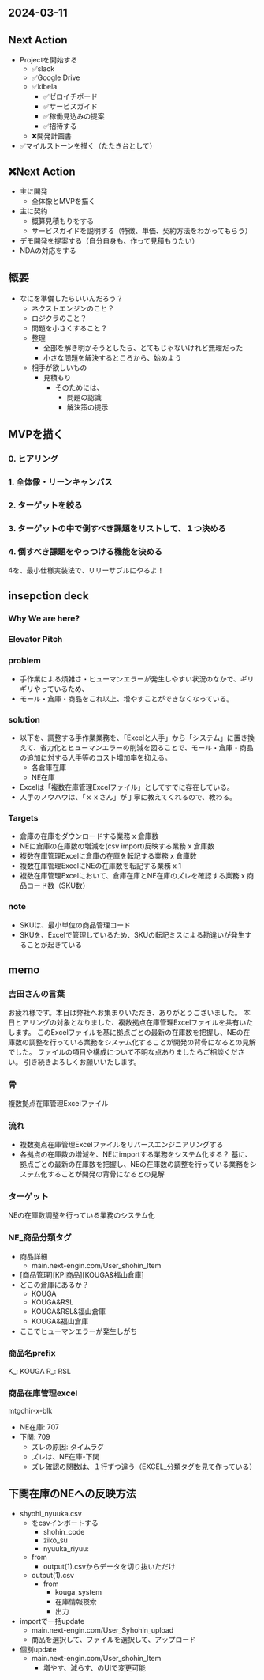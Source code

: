 2024-03-11
---

## Next Action
- Projectを開始する
  - ✅slack
  - ✅Google Drive
  - ✅kibela
    - ✅ゼロイチボード
    - ✅サービスガイド
    - ✅稼働見込みの提案
    - ✅招待する
  - ❌開発計画書
- ✅マイルストーンを描く（たたき台として）

## ❌Next Action
- 主に開発
  - 全体像とMVPを描く
- 主に契約
  - 概算見積もりをする
  - サービスガイドを説明する（特徴、単価、契約方法をわかってもらう）
- デモ開発を提案する（自分自身も、作って見積もりたい）
- NDAの対応をする


## 概要
  - なにを準備したらいいんだろう？
    - ネクストエンジンのこと？
    - ロジクラのこと？
    - 問題を小さくすること？
    - 整理
      - 全部を解き明かそうとしたら、とてもじゃないけれど無理だった
      - 小さな問題を解決するところから、始めよう
    - 相手が欲しいもの
      - 見積もり
        - そのためには、
          - 問題の認識
          - 解決策の提示


## MVPを描く
### 0. ヒアリング
### 1. 全体像・リーンキャンバス
### 2. ターゲットを絞る
### 3. ターゲットの中で倒すべき課題をリストして、１つ決める
### 4. 倒すべき課題をやっつける機能を決める
4を、最小仕様実装法で、リリーサブルにやるよ！

## insepction deck
### Why We are here?
### Elevator Pitch
### problem
- 手作業による煩雑さ・ヒューマンエラーが発生しやすい状況のなかで、ギリギリやっているため、
- モール・倉庫・商品をこれ以上、増やすことができなくなっている。
### solution
- 以下を、調整する手作業業務を、「Excelと人手」から「システム」に置き換えて、省力化とヒューマンエラーの削減を図ることで、モール・倉庫・商品の追加に対する人手等のコスト増加率を抑える。
  - 各倉庫在庫
  - NE在庫
- Excelは「複数在庫管理Excelファイル」としてすでに存在している。
- 人手のノウハウは、「ｘｘさん」が丁寧に教えてくれるので、教わる。
### Targets
- 倉庫の在庫をダウンロードする業務 x 倉庫数
- NEに倉庫の在庫数の増減を(csv import)反映する業務 x 倉庫数
- 複数在庫管理Excelに倉庫の在庫を転記する業務 x 倉庫数
- 複数在庫管理ExcelにNEの在庫数を転記する業務 x 1
- 複数在庫管理Excelにおいて、倉庫在庫とNE在庫のズレを確認する業務 x 商品コード数（SKU数）
### note
- SKUは、最小単位の商品管理コード
- SKUを、Excelで管理しているため、SKUの転記ミスによる勘違いが発生することが起きている


## memo
### 吉田さんの言葉
お疲れ様です。本日は弊社へお集まりいただき、ありがとうございました。
本日ヒアリングの対象となりました、複数拠点在庫管理Excelファイルを共有いたします。
このExcelファイルを基に拠点ごとの最新の在庫数を把握し、NEの在庫数の調整を行っている業務をシステム化することが開発の背骨になるとの見解でした。
ファイルの項目や構成について不明な点ありましたらご相談ください。
引き続きよろしくお願いいたします。

### 骨
複数拠点在庫管理Excelファイル

### 流れ
- 複数拠点在庫管理Excelファイルをリバースエンジニアリングする
- 各拠点の在庫数の増減を、NEにimportする業務をシステム化する？
基に、拠点ごとの最新の在庫数を把握し、NEの在庫数の調整を行っている業務をシステム化することが開発の背骨になるとの見解

### ターゲット
NEの在庫数調整を行っている業務のシステム化

### NE_商品分類タグ
- 商品詳細
  - main.next-engin.com/User_shohin_Item
- [商品管理][KPI商品][KOUGA&福山倉庫]
- どこの倉庫にあるか？
  - KOUGA
  - KOUGA&RSL
  - KOUGA&RSL&福山倉庫
  - KOUGA&福山倉庫
- ここでヒューマンエラーが発生しがち

### 商品名prefix
K_: KOUGA
R_: RSL

### 商品在庫管理excel
mtgchir-x-blk
- NE在庫: 707
- 下関: 709
  - ズレの原因: タイムラグ
  - ズレは、NE在庫-下関
  - ズレ確認の関数は、１行ずつ違う（EXCEL_分類タグを見て作っている）

## 下関在庫のNEへの反映方法
- shyohi_nyuuka.csv
  - をcsvインポートする
    - shohin_code
    - ziko_su
    - nyuuka_riyuu:
  - from
    - output(1).csvからデータを切り抜いただけ
  - output(1).csv
    - from
      - kouga_system
      - 在庫情報検索
      - 出力
- importで一括update
  - main.next-engin.com/User_Syhohin_upload
  - 商品を選択して、ファイルを選択して、アップロード
- 個別update
  - main.next-engin.com/User_shohin_Item
    - 増やす、減らす、のUIで変更可能


